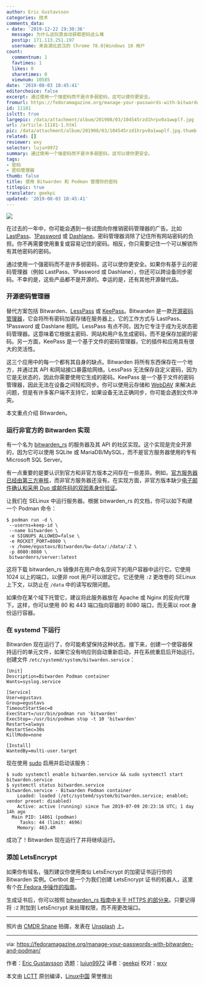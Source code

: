 ```yaml
---
author: Eric Gustavsson
categories: 技术
comments_data:
- date: '2019-12-22 19:30:36'
  message: 为什么这玩意自动获取密码这么难
  postip: 171.113.251.197
  username: 来自湖北武汉的 Chrome 78.0|Windows 10 用户
count:
  commentnum: 1
  favtimes: 1
  likes: 0
  sharetimes: 0
  viewnum: 10585
date: '2019-08-03 10:45:41'
editorchoice: false
excerpt: 通过使用一个强密码而​​不是许多弱密码，这可以使你更安全。
fromurl: https://fedoramagazine.org/manage-your-passwords-with-bitwarden-and-podman/
id: 11181
islctt: true
largepic: /data/attachment/album/201908/03/104545rzd1hrpv0a1wwplf.jpg
url: /article-11181-1.html
pic: /data/attachment/album/201908/03/104545rzd1hrpv0a1wwplf.jpg.thumb.jpg
related: []
reviewer: wxy
selector: lujun9972
summary: 通过使用一个强密码而​​不是许多弱密码，这可以使你更安全。
tags:
- 密码
- 密码管理器
thumb: false
title: 使用 Bitwarden 和 Podman 管理你的密码
titlepic: true
translator: geekpi
updated: '2019-08-03 10:45:41'
---
```


![](/data/attachment/album/201908/03/104545rzd1hrpv0a1wwplf.jpg)


在过去的一年中，你可能会遇到一些试图向你推销密码管理器的广告。比如 [LastPass](https://www.lastpass.com)、[1Password](https://1password.com/) 或 [Dashlane](https://www.dashlane.com/)。密码管理器消除了记住所有网站密码的负担。你不再需要使用重复或容易记住的密码。相反，你只需要记住一个可以解锁所有其他密码的密码。


通过使用一个强密码而​​不是许多弱密码，这可以使你更安全。如果你有基于云的密码管理器（例如 LastPass、1Password 或 Dashlane），你还可以跨设备同步密码。不幸的是，这些产品都不是开源的。幸运的是，还有其他开源替代品。


### 开源密码管理器


替代方案包括 Bitwarden、[LessPass](https://lesspass.com/) 或 [KeePass](https://keepass.info/)。Bitwarden 是一款[开源密码管理器](https://bitwarden.com/)，它会将所有密码加密存储在服务器上，它的工作方式与 LastPass、1Password 或 Dashlane 相同。LessPass 有点不同，因为它专注于成为无状态密码管理器。这意味着它根据主密码、网站和用户名生成密码，而不是保存加密的密码。另一方面，KeePass 是一个基于文件的密码管理器，它的插件和应用具有很大的灵活性。


这三个应用中的每一个都有其自身的缺点。Bitwarden 将所有东西保存在一个地方，并通过其 API 和网站接口暴露给网络。LessPass 无法保存自定义密码，因为它是无状态的，因此你需要使用它生成的密码。KeePass 是一个基于文件的密码管理器，因此无法在设备之间轻松同步。你可以使用云存储和 [WebDAV](https://en.wikipedia.org/wiki/WebDAV) 来解决此问题，但是有许多客户端不支持它，如果设备无法正确同步，你可能会遇到文件冲突。


本文重点介绍 Bitwarden。


### 运行非官方的 Bitwarden 实现


有一个名为 [bitwarden\_rs](https://github.com/dani-garcia/bitwarden_rs/) 的服务器及其 API 的社区实现。这个实现是完全开源的，因为它可以使用 SQLite 或 MariaDB/MySQL，而不是官方服务器使用的专有 Microsoft SQL Server。


有一点重要的是要认识到官方和非官方版本之间存在一些差异。例如，[官方服务器已经由第三方审核](https://blog.bitwarden.com/bitwarden-completes-third-party-security-audit-c1cc81b6d33)，而非官方服务器还没有。在实现方面，非官方版本缺少[电子邮件确认和采用 Duo 或邮件码的双因素身份验证](https://github.com/dani-garcia/bitwarden_rs/wiki#missing-features)。


让我们在 SELinux 中运行服务器。根据 bitwarden\_rs 的文档，你可以如下构建一个 Podman 命令：



```
$ podman run -d \
 --userns=keep-id \
 --name bitwarden \
 -e SIGNUPS_ALLOWED=false \
 -e ROCKET_PORT=8080 \
 -v /home/egustavs/Bitwarden/bw-data/:/data/:Z \
 -p 8080:8080 \
 bitwardenrs/server:latest
```

这将下载 bitwarden\_rs 镜像并在用户命名空间下的用户容器中运行它。它使用 1024 以上的端口，以便非 root 用户可以绑定它。它还使用 `:Z` 更改卷的 SELinux 上下文，以防止在 `/data` 中的读写权限问题。


如果你在某个域下托管它，建议将此服务器放在 Apache 或 Nginx 的反向代理下。这样，你可以使用 80 和 443 端口指向容器的 8080 端口，而无需以 root 身份运行容器。


### 在 systemd 下运行


Bitwarden 现在运行了，你可能希望保持这种状态。接下来，创建一个使容器保持运行的单元文件，如果它没有响应则自动重新启动，并在系统重启后开始运行。创建文件 `/etc/systemd/system/bitwarden.service`：



```
[Unit]
Description=Bitwarden Podman container
Wants=syslog.service

[Service]
User=egustavs
Group=egustavs
TimeoutStartSec=0
ExecStart=/usr/bin/podman run 'bitwarden'
ExecStop=-/usr/bin/podman stop -t 10 'bitwarden'
Restart=always
RestartSec=30s
KillMode=none

[Install]
WantedBy=multi-user.target
```

现在使用 [sudo](https://fedoramagazine.org/howto-use-sudo/) 启用并启动该服务：



```
$ sudo systemctl enable bitwarden.service && sudo systemctl start bitwarden.service
$ systemctl status bitwarden.service
bitwarden.service - Bitwarden Podman container
    Loaded: loaded (/etc/systemd/system/bitwarden.service; enabled; vendor preset: disabled)
    Active: active (running) since Tue 2019-07-09 20:23:16 UTC; 1 day 14h ago
  Main PID: 14861 (podman)
     Tasks: 44 (limit: 4696)
    Memory: 463.4M
```

成功了！Bitwarden 现在运行了并将继续运行。


### 添加 LetsEncrypt


如果你有域名，强烈建议你使用类似 LetsEncrypt 的加密证书运行你的 Bitwarden 实例。Certbot 是一个为我们创建 LetsEncrypt 证书的机器人，这里有个[在 Fedora 中操作的指南](https://certbot.eff.org/instructions)。


生成证书后，你可以按照 [bitwarden\_rs 指南中关于 HTTPS 的部分来](https://github.com/dani-garcia/bitwarden_rs/wiki/Enabling-HTTPS)。只要记得将 `:Z` 附加到 LetsEncrypt 来处理权限，而不用更改端口。




---


照片由 [CMDR Shane](https://unsplash.com/@cmdrshane?utm_source=unsplash&utm_medium=referral&utm_content=creditCopyText) 拍摄，发表在 [Unsplash](https://unsplash.com/search/photos/password?utm_source=unsplash&utm_medium=referral&utm_content=creditCopyText) 上。




---


via: <https://fedoramagazine.org/manage-your-passwords-with-bitwarden-and-podman/>


作者：[Eric Gustavsson](https://fedoramagazine.org/author/egustavs/) 选题：[lujun9972](https://github.com/lujun9972) 译者：[geekpi](https://github.com/geekpi) 校对：[wxy](https://github.com/wxy)


本文由 [LCTT](https://github.com/LCTT/TranslateProject) 原创编译，[Linux中国](https://linux.cn/) 荣誉推出